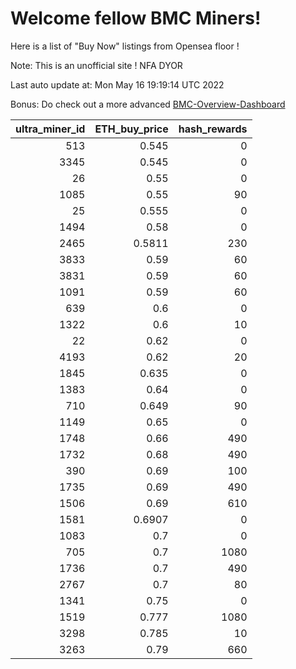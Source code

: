 # Welcome fellow BMC Miners!
Here is a list of "Buy Now" listings from Opensea floor !

Note: This is an unofficial site ! NFA DYOR

Last auto update at: Mon May 16 19:19:14 UTC 2022

Bonus: Do check out a more advanced [BMC-Overview-Dashboard](https://dune.com/defifunk/BMC-Overview-Dashboard)


|   ultra_miner_id |   ETH_buy_price |   hash_rewards |
|-----------------:|----------------:|---------------:|
|              513 |          0.545  |              0 |
|             3345 |          0.545  |              0 |
|               26 |          0.55   |              0 |
|             1085 |          0.55   |             90 |
|               25 |          0.555  |              0 |
|             1494 |          0.58   |              0 |
|             2465 |          0.5811 |            230 |
|             3833 |          0.59   |             60 |
|             3831 |          0.59   |             60 |
|             1091 |          0.59   |             60 |
|              639 |          0.6    |              0 |
|             1322 |          0.6    |             10 |
|               22 |          0.62   |              0 |
|             4193 |          0.62   |             20 |
|             1845 |          0.635  |              0 |
|             1383 |          0.64   |              0 |
|              710 |          0.649  |             90 |
|             1149 |          0.65   |              0 |
|             1748 |          0.66   |            490 |
|             1732 |          0.68   |            490 |
|              390 |          0.69   |            100 |
|             1735 |          0.69   |            490 |
|             1506 |          0.69   |            610 |
|             1581 |          0.6907 |              0 |
|             1083 |          0.7    |              0 |
|              705 |          0.7    |           1080 |
|             1736 |          0.7    |            490 |
|             2767 |          0.7    |             80 |
|             1341 |          0.75   |              0 |
|             1519 |          0.777  |           1080 |
|             3298 |          0.785  |             10 |
|             3263 |          0.79   |            660 |